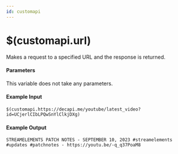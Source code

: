 ```yaml
---
id: customapi
---
```


# $(customapi.url)

Makes a request to a specified URL and the response is returned.

#### Parameters

This variable does not take any parameters.

#### Example Input

```
$(customapi.https://decapi.me/youtube/latest_video?id=UCjerlCIbLPQwSnYlClkjDXg)
```

#### Example Output

```
STREAMELEMENTS PATCH NOTES - SEPTEMBER 10, 2023 #streamelements #updates #patchnotes - https://youtu.be/-q_q37PoaM8
```
